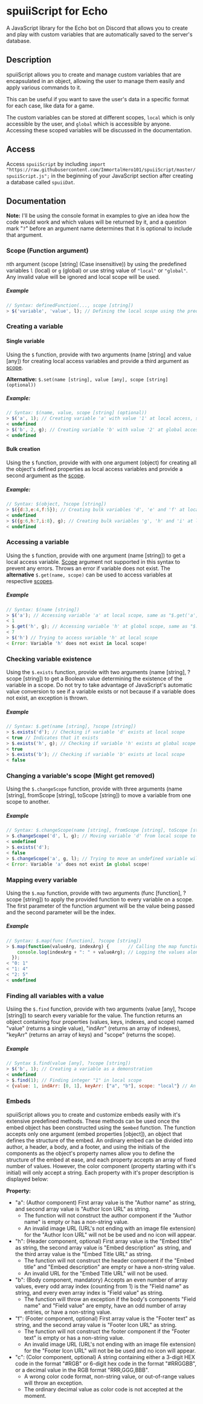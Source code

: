 # spuiiScript for Echo
A JavaScript library for the Echo bot on Discord that allows you to create and play with custom variables that are automatically saved to the server's database.

## Description

spuiiScript allows you to create and manage custom variables that are encapsulated in an object, allowing the user to manage them easily and apply various commands to it.

This can be useful if you want to save the user's data in a specific format for each case, like data for a game.

The custom variables can be stored at different scopes, `local` which is only accessible by the user, and `global` which is accessible by anyone. Accessing these scoped variables will be discussed in the documentation.

## Access
Access `spuiiScript` by including `import "https://raw.githubusercontent.com/ImmortalHero101/spuiiScript/master/spuiiScript.js";` in the beginning of your JavaScript section after creating a database called `spuiiDat`.

## Documentation

**Note:** I'll be using the console format in examples to give an idea how the code would work and which values will be returned by it, and a question mark "`?`" before an argument name determines that it is optional to include that argument.

### Scope (Function argument)
nth argument (scope \[string] (Case insensitive)) by using the predefined variables `l` (local) or `g` (global) or use string value of `"local"` or `"global"`. Any invalid value will be ignored and local scope will be used.
##### Example
```js
// Syntax: definedFunction(..., scope [string])
> $('variable', 'value', l); // Defining the local scope using the predefined 'l' varaible
```
### Creating a variable
#### Single variable
Using the `$` function, provide with two arguments (name \[string] and value \[any]) for creating local access variables and provide a third argument as [scope](#scope-function-argument).

**Alternative:** `$.set(name [string], value [any], scope [string] (optional))`
##### Example:
```js
// Syntax: $(name, value, scope [string] (optional))
> $('a', 1); // Creating variable 'a' with value '1' at local access, same as "$('a', 1, l);" or "$.set('a', 1, l);"
< undefined
> $('b', 2, g); // Creating variable 'b' with value '2' at global access, same as "$('b', 2, 'global');" or "$.set('b', 2, g);"
< undefined
```
#### Bulk creation
Using the `$` function, provide with with one argument (object) for creating all the object's defined properties as local access variables and provide a second argument as the [scope](#scope-function-argument).
##### Example:
```js
// Syntax: $(object, ?scope [string])
> $({d:3,e:4,f:5}); // Creating bulk variables 'd', 'e' and 'f' at local level
< undefined
> $({g:6,h:7,i:8}, g); // Creating bulk variables 'g', 'h' and 'i' at local level
< undefined
```

### Accessing a variable
Using the `$` function, provide with one argument (name \[string]) to get a local access variable. [Scope](#scope-function-argument) argument not supported in this syntax to prevent any errors. Throws an error if variable does not exist. The **alternative** `$.get(name, scope)` can be used to access variables at respective [scopes](#scope-function-argument).
##### Example
```js
// Syntax: $(name [string])
> $('a'); // Accessing variable 'a' at local scope, same as "$.get('a', l)"
< 1
> $.get('h', g); // Accessing variable 'h' at global scope, same as "$.get('h', g)"
< 7
> $('h') // Trying to access variable 'h' at local scope
< Error: Variable 'h' does not exist in local scope!
```

### Checking variable existence
Using the `$.exists` function, provide with two arguments (name \[string], ?scope \[string]) to get a Boolean value determining the existence of the variable in a scope. Do not try to take advantage of JavaScript's automatic value conversion to see if a variable exists or not because if a variable does not exist, an exception is thrown.
##### Example
```js
// Syntax: $.get(name [string], ?scope [string])
> $.exists('d'); // Checking if variable 'd' exists at local scope
< true // Indicates that it exists
> $.exists('h', g); // Checking if variable 'h' exists at global scope
< true
> $.exists('b'); // Checking if variable 'b' exists at local scope
< false
```

### Changing a variable's scope (Might get removed)
Using the `$.changeScope` function, provide with three arguments (name \[string], fromScope \[string], toScope \[string]) to move a variable from one scope to another.
##### Example
```js
// Syntax: $.changeScope(name [string], fromScope [string], toScope [string])
> $.changeScope('d', l, g); // Moving variable 'd' from local scope to global scope
< undefined
> $.exists('d');
< false
> $.changeScope('a', g, l); // Trying to move an undefined variable will throw an error
< Error: Variable 'a' does not exist in global scope!
```

### Mapping every variable
Using the `$.map` function, provide with two arguments (func \[function], ?scope \[string]) to apply the provided function to every variable on a scope. The first parameter of the function argument will be the value being passed and the second parameter will be the index.
##### Example
```js
// Syntax: $.map(func [function], ?scope [string])
> $.map(function(valueArg, indexArg) {       // Calling the map function with two named parameters, each defining the value they contain
    console.log(indexArg + ": " + valueArg); // Logging the values along with their index numbers in the console
  });
< "0: 1"
< "1: 4"
< "2: 5"
< undefined
```

### Finding all variables with a value
Usiing the `$.find` function, provide with two arguments (value \[any], ?scope \[string]) to search every variable for the value. The function returns an object containing four properties (values, keys, indexes, and scope) named "value" (returns a single value), "indArr" (returns an array of indexes), "keyArr" (returns an array of keys) and "scope" (returns the scope).
##### Example
```js
// Syntax $.find(value [any], ?scope [string])
> $('b', 1); // Creating a variable as a demonstration
< undefined
> $.find(1); // Finding integer "1" in local scope
< {value: 1, indArr: [0, 1], keyArr: ["a", "b"], scope: "local"} // An object with defined properties
```

### Embeds
spuiiScript allows you to create and customize embeds easily with it's extensive predefined methods. These methods can be used once the embed object has been constructed using the `$embed` function. The function accepts only one argument (embed properties \[object]), an object that defines the structure of the embed. An ordinary embed can be divided into author, a header, a body, and a footer, and using the initials of the components as the object's property names allow you to define the structure of the embed at ease, and each property accepts an array of fixed number of values. However, the color component (property starting with it's initial) will only accept a string. Each property with it's proper description is displayed below:

**Property:**
 - "a": (Author component) First array value is the "Author name" as string, and second array value is "Author Icon URL" as string.
   - The function will not construct the author component if the "Author name" is empty or has a non-string value.
   - An invalid image URL (URL's not ending with an image file extension) for the "Author Icon URL" will not be be used and no icon will appear.
 - "h": (Header component, optional) First array value is the "Embed title" as string, the second array value is "Embed description" as string, and the third array value is the "Embed Title URL" as string.
   - The function will not construct the header component if the "Embed title" and "Embed description" are empty or have a non-string value.
   - An invalid URL for the "Embed Title URL" will not be used.
 - "b": (Body component, mandatory) Accepts an even number of array values, every odd array index (counting from 1) is the "Field name" as string, and every even array index is "Field value" as string.
   - The function will throw an exception if the body's components "Field name" and "Field value" are empty, have an odd number of array entries, or have a non-string value.
 - "f": (Footer component, optional) First array value is the "Footer text" as string, and the second array value is "Footer Icon URL" as string.
   - The function will not construct the footer component if the "Footer text" is empty or has a non-string value.
   - An invalid image URL (URL's not ending with an image file extension) for the "Footer Icon URL" will not be be used and no icon will appear.
 - "c": (Color component, optional) A string containing either a 3-digit HEX code in the format "#RGB" or 6-digit hex code in the format "#RRGGBB", or a decimal value in the RGB format "RRR,GGG,BBB".
   - A wrong color code format, non-string value, or out-of-range values will throw an exception.
   - The ordinary decimal value as color code is not accepted at the moment.
